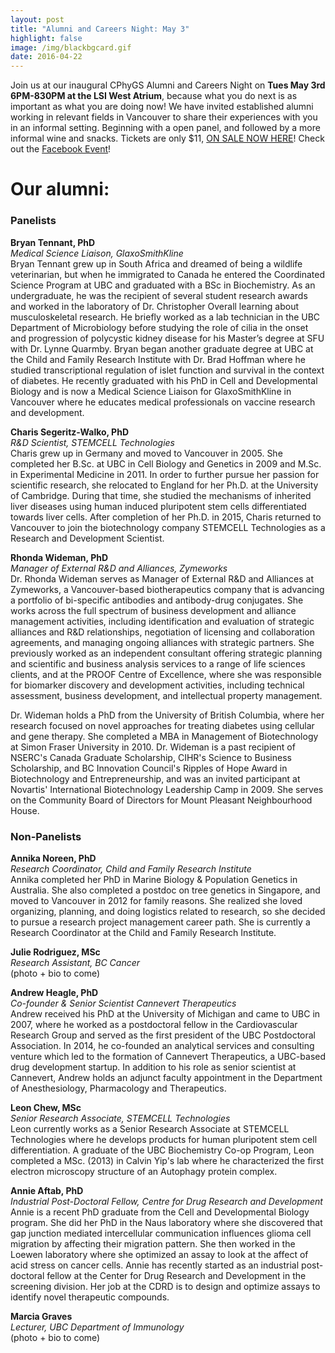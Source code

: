 ```yaml
---
layout: post
title: "Alumni and Careers Night: May 3"
highlight: false
image: /img/blackbgcard.gif
date: 2016-04-22
---
```


Join us at our inaugural CPhyGS Alumni and Careers Night on **Tues May 3rd 6PM-830PM at the LSI West Atrium**, because what you do next is as important as what you are doing now! We have invited established alumni working in relevant fields in Vancouver to share their experiences with you in an informal setting. Beginning with a open panel, and followed by a more informal wine and snacks. Tickets are only $11, [ON SALE NOW HERE](https://www.picatic.com/cphygs-alumni-night-2016)! Check out the [Facebook Event](https://www.facebook.com/events/1086596291396477/)! 


# Our alumni:


### Panelists

**Bryan Tennant, PhD**  
*Medical Science Liaison, GlaxoSmithKline*  
Bryan Tennant grew up in South Africa and dreamed of being a wildlife veterinarian, but when he immigrated to Canada he entered the Coordinated Science Program at UBC and graduated with a BSc in Biochemistry. As an undergraduate, he was the recipient of several student research awards and worked in the laboratory of Dr. Christopher Overall learning about musculoskeletal research. He briefly worked as a lab technician in the UBC Department of Microbiology before studying the role of cilia in the onset and progression of polycystic kidney disease for his Master’s degree at SFU with Dr. Lynne Quarmby. Bryan began another graduate degree at UBC at the Child and Family Research Institute with Dr. Brad Hoffman where he studied transcriptional regulation of islet function and survival in the context of diabetes. He recently graduated with his PhD in Cell and Developmental Biology and is now a Medical Science Liaison for GlaxoSmithKline in Vancouver where he educates medical professionals on vaccine research and development.


**Charis Segeritz-Walko, PhD**  
*R&D Scientist, STEMCELL Technologies*  
Charis grew up in Germany and moved to Vancouver in 2005. She completed her B.Sc. at UBC in Cell Biology and Genetics in 2009 and M.Sc. in Experimental Medicine in 2011. In order to further pursue her passion for scientific research, she relocated to England for her Ph.D. at the University of Cambridge. During that time, she studied the mechanisms of inherited liver diseases using human induced pluripotent stem cells differentiated towards liver cells. After completion of her Ph.D. in 2015, Charis returned to Vancouver to join the biotechnology company STEMCELL Technologies as a Research and Development Scientist.

**Rhonda Wideman, PhD**  
*Manager of External R&D and Alliances, Zymeworks*  
Dr. Rhonda Wideman serves as Manager of External R&D and Alliances at Zymeworks, a Vancouver-based biotherapeutics company that is advancing a portfolio of bi-specific antibodies and antibody-drug conjugates.  She works across the full spectrum of business development and alliance management activities, including identification and evaluation of strategic alliances and R&D relationships, negotiation of licensing and collaboration agreements, and managing ongoing alliances with strategic partners.  She previously worked as an independent consultant offering strategic planning and scientific and business analysis services to a range of life sciences clients, and at the PROOF Centre of Excellence, where she was responsible for biomarker discovery and development activities, including technical assessment, business development, and intellectual property management. 

Dr. Wideman holds a PhD from the University of British Columbia, where her research focused on novel approaches for treating diabetes using cellular and gene therapy. She  completed a MBA in Management of Biotechnology at Simon Fraser University in 2010. Dr. Wideman is a past recipient of NSERC's Canada Graduate Scholarship, CIHR's Science to Business Scholarship, and BC Innovation Council's Ripples of Hope Award in Biotechnology and Entrepreneurship, and was an invited participant at Novartis' International Biotechnology Leadership Camp in 2009.  She serves on the Community Board of Directors for Mount Pleasant Neighbourhood House.

### Non-Panelists


**Annika Noreen, PhD**  
*Research Coordinator, Child and Family Research Institute*  
Annika completed her PhD in Marine Biology & Population Genetics in Australia. She also completed a postdoc on tree genetics in Singapore, and moved to Vancouver in 2012 for family reasons. She realized she loved organizing, planning, and doing logistics related to research, so she decided to pursue a research project management career path. She is currently a Research Coordinator at the Child and Family Research Institute.

**Julie Rodriguez, MSc**  
*Research Assistant, BC Cancer*  
(photo + bio to come)

**Andrew Heagle, PhD**  
*Co-founder & Senior Scientist Cannevert Therapeutics*  
Andrew received his PhD at the University of Michigan and came to UBC in 2007, where he worked as a postdoctoral fellow in the Cardiovascular Research Group and served as the first president of the UBC Postdoctoral Association. In 2014, he co-founded an analytical services and consulting venture which led to the formation of Cannevert Therapeutics, a UBC-based drug development startup. In addition to his role as senior scientist at Cannevert, Andrew holds an adjunct faculty appointment in the Department of Anesthesiology, Pharmacology and Therapeutics.

**Leon Chew, MSc**  
*Senior Research Associate, STEMCELL Technologies*  
Leon currently works as a Senior Research Associate at STEMCELL Technologies where he develops products for human pluripotent stem cell differentiation. A graduate of the UBC Biochemistry Co-op Program, Leon completed a MSc. (2013) in Calvin Yip's lab where he characterized the first electron microscopy structure of an Autophagy protein complex.

**Annie Aftab, PhD**  
*Industrial Post-Doctoral Fellow, Centre for Drug Research and Development*  
Annie is a recent PhD graduate from the Cell and Developmental Biology program. She did her PhD in the Naus laboratory where she discovered that gap junction mediated intercellular communication influences glioma cell migration by affecting their migration pattern. She then worked in the Loewen laboratory where she optimized an assay to look at the affect of acid stress on cancer cells. Annie has recently started as an industrial post-doctoral fellow at the Center for Drug Research and Development in the screening division. Her job at the CDRD is to design and optimize assays to identify novel therapeutic compounds.

**Marcia Graves**  
*Lecturer, UBC Department of Immunology*  
(photo + bio to come)




